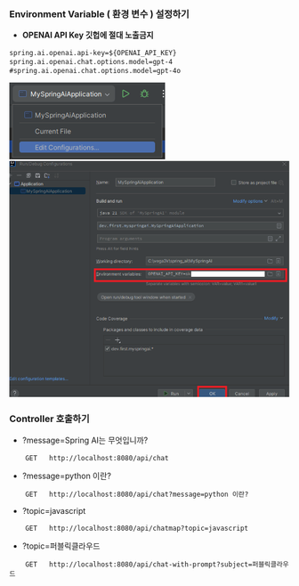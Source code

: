 ### Environment Variable ( 환경 변수 ) 설정하기
* **OPENAI API Key 깃헙에 절대 노출금지**
```
spring.ai.openai.api-key=${OPENAI_API_KEY}
spring.ai.openai.chat.options.model=gpt-4
#spring.ai.openai.chat.options.model=gpt-4o
```

![Edit Configuration](./images/01.png)
![Environment Variables](./images/02.png)

### Controller 호출하기
* ?message=Spring AI는 무엇입니까?
```
    GET   http://localhost:8080/api/chat
```

* ?message=python 이란?
```
    GET   http://localhost:8080/api/chat?message=python 이란?
```

* ?topic=javascript
```
    GET   http://localhost:8080/api/chatmap?topic=javascript
```

* ?topic=퍼블릭클라우드
```
    GET   http://localhost:8080/api/chat-with-prompt?subject=퍼블릭클라우드
```

